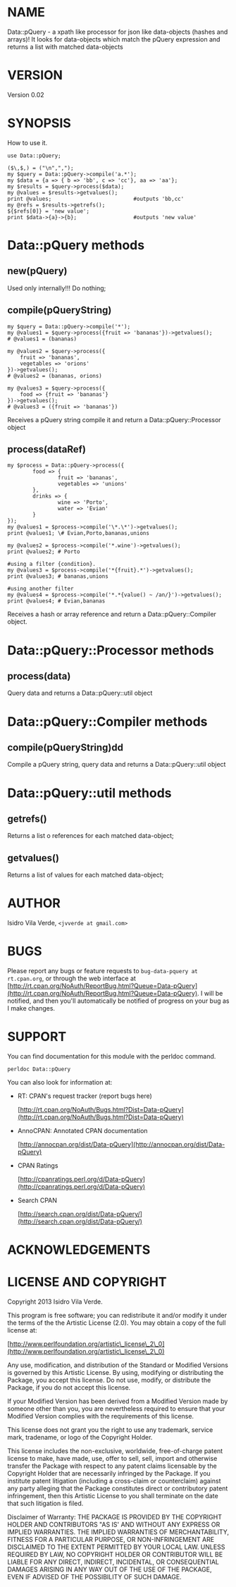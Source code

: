 # NAME

Data::pQuery - a xpath like processor for json like data-objects (hashes and arrays)! 
It looks for data-objects which match the pQuery expression and returns a list
with matched data-objects  

# VERSION

Version 0.02

# SYNOPSIS

How to use it.

	use Data::pQuery;

	($\,$,) = ("\n",",");
	my $query = Data::pQuery->compile('a.*');
	my $data = {a => { b => 'bb', c => 'cc'}, aa => 'aa'};
	my $results = $query->process($data);
	my @values = $results->getvalues();
	print @values;                          #outputs 'bb,cc'
	my @refs = $results->getrefs();
	${$refs[0]} = 'new value';
	print $data->{a}->{b};                  #outputs 'new value'





# Data::pQuery methods



## new(pQuery)

Used only internally!!! Do nothing;

## compile(pQueryString)

	my $query = Data::pQuery->compile('*');
	my @values1 = $query->process({fruit => 'bananas'})->getvalues();
	# @values1 = (bananas)

	my @values2 = $query->process({
		fruit => 'bananas', 
		vegetables => 'orions'
	})->getvalues();
	# @values2 = (bananas, orions)

	my @values3 = $query->process({
		food => {fruit => 'bananas'}
	})->getvalues();
	# @values3 = ({fruit => 'bananas'})

Receives a pQuery string compile it and return a Data::pQuery::Processor object

## process(dataRef)
	my $process = Data::pQuery->process({
	        food => {
	                fruit => 'bananas',
	                vegetables => 'unions'
	        },
	        drinks => {
	                wine => 'Porto',
	                water => 'Evian'
	        }
	});
	my @values1 = $process->compile('\*.\*')->getvalues();
	print @values1; \# Evian,Porto,bananas,unions

	my @values2 = $process->compile('*.wine')->getvalues();
	print @values2; # Porto

	#using a filter {condition}.  
	my @values3 = $process->compile('*{fruit}.*')->getvalues();
	print @values3; # bananas,unions

	#using another filter
	my @values4 = $process->compile('*.*{value() ~ /an/}')->getvalues();
	print @values4; # Evian,bananas

Receives a hash or array reference and return a Data::pQuery::Compiler object. 



# Data::pQuery::Processor methods

## process(data)

Query data and returns a Data::pQuery::util object



# Data::pQuery::Compiler methods

## compile(pQueryString)dd
Compile a pQuery string, query data and returns a Data::pQuery::util object



# Data::pQuery::util methods

## getrefs()
Returns a list o references for each matched data-object;

## getvalues()
Returns a list of values for each matched data-object;

# AUTHOR

Isidro Vila Verde, `<jvverde at gmail.com>`

# BUGS

Please report any bugs or feature requests to `bug-data-pquery at rt.cpan.org`, or through
the web interface at [http://rt.cpan.org/NoAuth/ReportBug.html?Queue=Data-pQuery](http://rt.cpan.org/NoAuth/ReportBug.html?Queue=Data-pQuery).  I will be notified, and then you'll
automatically be notified of progress on your bug as I make changes.



# SUPPORT

You can find documentation for this module with the perldoc command.

    perldoc Data::pQuery



You can also look for information at:

- RT: CPAN's request tracker (report bugs here)

    [http://rt.cpan.org/NoAuth/Bugs.html?Dist=Data-pQuery](http://rt.cpan.org/NoAuth/Bugs.html?Dist=Data-pQuery)

- AnnoCPAN: Annotated CPAN documentation

    [http://annocpan.org/dist/Data-pQuery](http://annocpan.org/dist/Data-pQuery)

- CPAN Ratings

    [http://cpanratings.perl.org/d/Data-pQuery](http://cpanratings.perl.org/d/Data-pQuery)

- Search CPAN

    [http://search.cpan.org/dist/Data-pQuery/](http://search.cpan.org/dist/Data-pQuery/)



# ACKNOWLEDGEMENTS



# LICENSE AND COPYRIGHT

Copyright 2013 Isidro Vila Verde.

This program is free software; you can redistribute it and/or modify it
under the terms of the the Artistic License (2.0). You may obtain a
copy of the full license at:

[http://www.perlfoundation.org/artistic\_license\_2\_0](http://www.perlfoundation.org/artistic\_license\_2\_0)

Any use, modification, and distribution of the Standard or Modified
Versions is governed by this Artistic License. By using, modifying or
distributing the Package, you accept this license. Do not use, modify,
or distribute the Package, if you do not accept this license.

If your Modified Version has been derived from a Modified Version made
by someone other than you, you are nevertheless required to ensure that
your Modified Version complies with the requirements of this license.

This license does not grant you the right to use any trademark, service
mark, tradename, or logo of the Copyright Holder.

This license includes the non-exclusive, worldwide, free-of-charge
patent license to make, have made, use, offer to sell, sell, import and
otherwise transfer the Package with respect to any patent claims
licensable by the Copyright Holder that are necessarily infringed by the
Package. If you institute patent litigation (including a cross-claim or
counterclaim) against any party alleging that the Package constitutes
direct or contributory patent infringement, then this Artistic License
to you shall terminate on the date that such litigation is filed.

Disclaimer of Warranty: THE PACKAGE IS PROVIDED BY THE COPYRIGHT HOLDER
AND CONTRIBUTORS "AS IS' AND WITHOUT ANY EXPRESS OR IMPLIED WARRANTIES.
THE IMPLIED WARRANTIES OF MERCHANTABILITY, FITNESS FOR A PARTICULAR
PURPOSE, OR NON-INFRINGEMENT ARE DISCLAIMED TO THE EXTENT PERMITTED BY
YOUR LOCAL LAW. UNLESS REQUIRED BY LAW, NO COPYRIGHT HOLDER OR
CONTRIBUTOR WILL BE LIABLE FOR ANY DIRECT, INDIRECT, INCIDENTAL, OR
CONSEQUENTIAL DAMAGES ARISING IN ANY WAY OUT OF THE USE OF THE PACKAGE,
EVEN IF ADVISED OF THE POSSIBILITY OF SUCH DAMAGE.


